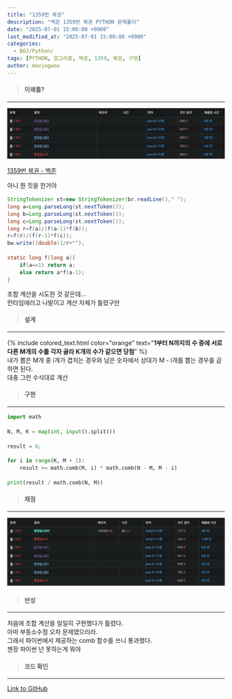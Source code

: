 ```yaml
---
title: "1359번 복권"
description: "백준 1359번 복권 PYTHON 문제풀이"
date: "2025-07-01 15:00:00 +0900"
last_modified_at: "2025-07-01 15:00:00 +0900"
categories: 
  - BOJ/Python/
tags: [PYTHON, 알고리즘, 백준, 1359, 복권, 구현]
author: movingwoo
---
```

> #### 이왜틀?  
---  
  
![img01](/assets/images/posts/BOJ/Python/2025-07-01-1359/img01.webp)  
  
[1359번 복권 - 백준](https://www.acmicpc.net/problem/1359)  
  
아니 뭔 짓을 한거야  
  
```java
StringTokenizer st=new StringTokenizer(br.readLine()," ");
long a=Long.parseLong(st.nextToken());
long b=Long.parseLong(st.nextToken());
long c=Long.parseLong(st.nextToken());
long r=f(a)/(f(a-1)*f(b));
r=f(r)/(f(r-1)*f(c));
bw.write((double)1/r+"");

static long f(long a){
    if(a==1) return a;
    else return a*f(a-1);
}
```
  
조합 계산을 시도한 것 같은데...  
런타임에러고 나발이고 계산 자체가 틀렸구만  
  
> #### 설계  
---  
  
{% include colored_text.html color="orange" text="**1부터 N까지의 수 중에 서로 다른 M개의 수를 각자 골라 K개의 수가 같으면 당첨**" %}  
내가 뽑은 M개 중 i개가 겹치는 경우와 남은 숫자에서 상대가 M - i개를 뽑는 경우를 곱하면 된다.  
대충 그런 수식대로 계산  
  
> #### 구현  
---  
  
```python
import math

N, M, K = map(int, input().split())

result = 0;

for i in range(K, M + 1):
    result += math.comb(M, i) * math.comb(N - M, M - i)

print(result / math.comb(N, M))
```
  
> #### 채점  
---  
  
![img02](/assets/images/posts/BOJ/Python/2025-07-01-1359/img02.webp)  
  
> #### 반성  
---  
  
처음에 조합 계산을 일일히 구현했다가 틀렸다.  
아마 부동소수점 오차 문제였으리라.  
그래서 파이썬에서 제공하는 comb 함수를 쓰니 통과했다.  
젠장 파이썬 넌 못하는게 뭐야  
  
> #### 코드 확인   
---  
  
[Link to GitHub](https://raw.githubusercontent.com/movingwoo/movingwoo-snippets/refs/heads/main/BOJ/Python/2025-07-01-1359.py)  
